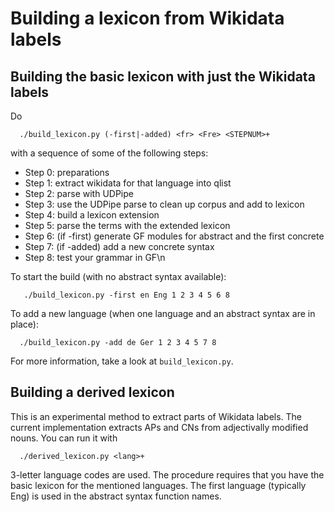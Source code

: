 # Building a lexicon from Wikidata labels

## Building the basic lexicon with just the Wikidata labels

Do
```
  ./build_lexicon.py (-first|-added) <fr> <Fre> <STEPNUM>+
```
with a sequence of some of the following steps:
-  Step 0: preparations  
-  Step 1: extract wikidata for that language into qlist  
-  Step 2: parse with UDPipe  
-  Step 3: use the UDPipe parse to clean up corpus and add to lexicon
-  Step 4: build a lexicon extension
-  Step 5: parse the terms with the extended lexicon  
-  Step 6: (if -first) generate GF modules for abstract and the first concrete  
-  Step 7: (if -added) add a new concrete syntax
-  Step 8: test your grammar in GF\n


To start the build (with no abstract syntax available):
```
   ./build_lexicon.py -first en Eng 1 2 3 4 5 6 8
```
To add a new language (when one language and an abstract syntax are in place):
```
  ./build_lexicon.py -add de Ger 1 2 3 4 5 7 8
```
For more information, take a look at `build_lexicon.py`.


## Building a derived lexicon

This is an experimental method to extract parts of Wikidata labels.
The current implementation extracts APs and CNs from adjectivally modified nouns.
You can run it with
```
  ./derived_lexicon.py <lang>+
```
3-letter language codes are used.
The procedure requires that you have the basic lexicon for the mentioned languages.
The first language (typically Eng) is used in the abstract syntax function names.
